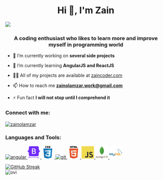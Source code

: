 <h1 align="center">Hi 👋, I'm Zain</h1>
<img src="github-header-image.png">
<h3 align="center">A coding enthusiast who likes to learn more and improve myself in programming world</h3>

- 🔭 I’m currently working on **several side projects**

- 🌱 I’m currently learning **AngularJS and ReactJS**

- 👨‍💻 All of my projects are available at [zaincoder.com](zaincoder.com)

- 📫 How to reach me **zainolamzar.work@gmail.com**

- ⚡ Fun fact **I will not stop until I comprehend it**

<h3 align="left">Connect with me:</h3>
<p align="left">
<a href="https://linkedin.com/in/zainolamzar" target="blank"><img align="center" src="https://raw.githubusercontent.com/rahuldkjain/github-profile-readme-generator/master/src/images/icons/Social/linked-in-alt.svg" alt="zainolamzar" height="30" width="40" /></a>
</p>

<h3 align="left">Languages and Tools:</h3>
<p align="left"> <a href="https://angular.io" target="_blank" rel="noreferrer"> <img src="https://angular.io/assets/images/logos/angular/angular.svg" alt="angular" width="40" height="40"/> </a> <a href="https://getbootstrap.com" target="_blank" rel="noreferrer"> <img src="https://raw.githubusercontent.com/devicons/devicon/master/icons/bootstrap/bootstrap-plain-wordmark.svg" alt="bootstrap" width="40" height="40"/> </a> <a href="https://www.w3schools.com/css/" target="_blank" rel="noreferrer"> <img src="https://raw.githubusercontent.com/devicons/devicon/master/icons/css3/css3-original-wordmark.svg" alt="css3" width="40" height="40"/> </a> <a href="https://git-scm.com/" target="_blank" rel="noreferrer"> <img src="https://www.vectorlogo.zone/logos/git-scm/git-scm-icon.svg" alt="git" width="40" height="40"/> </a> <a href="https://www.w3.org/html/" target="_blank" rel="noreferrer"> <img src="https://raw.githubusercontent.com/devicons/devicon/master/icons/html5/html5-original-wordmark.svg" alt="html5" width="40" height="40"/> </a> <a href="https://developer.mozilla.org/en-US/docs/Web/JavaScript" target="_blank" rel="noreferrer"> <img src="https://raw.githubusercontent.com/devicons/devicon/master/icons/javascript/javascript-original.svg" alt="javascript" width="40" height="40"/> </a> <a href="https://www.mongodb.com/" target="_blank" rel="noreferrer"> <img src="https://raw.githubusercontent.com/devicons/devicon/master/icons/mongodb/mongodb-original-wordmark.svg" alt="mongodb" width="40" height="40"/> </a> <a href="https://www.mysql.com/" target="_blank" rel="noreferrer"> <img src="https://raw.githubusercontent.com/devicons/devicon/master/icons/mysql/mysql-original-wordmark.svg" alt="mysql" width="40" height="40"/> </a> </p>

<a href="https://git.io/streak-stats"><img src="https://streak-stats.demolab.com?user=zainolamzar&theme=dark&hide_border=true&border_radius=6" alt="GitHub Streak" /></a>
<br>
<img src="https://github-readme-stats.vercel.app/api/top-langs?username=zainolamzar&show_icons=true&locale=en&layout=compact&theme=chartreuse-dark" alt="ovi" />
